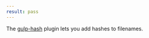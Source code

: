 ```yaml
---
result: pass
---
```


The [gulp-hash] plugin lets you add hashes to filenames.

[gulp-hash]: http://npm.im/gulp-hash
